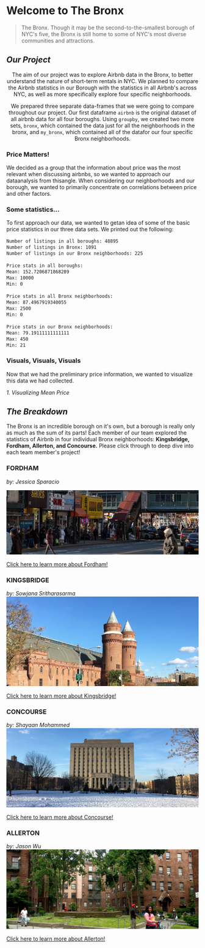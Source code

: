 # Welcome to The Bronx

> The Bronx. Though it may be the second-to-the-smallest borough of NYC's five, the Bronx is still home to some of NYC's most diverse communities and attractions. 


## **_Our Project_**

<center> The aim of our project was to explore Airbnb data in the Bronx, to better understand the nature of short-term rentals in NYC. We planned to compare the Airbnb statistics in our Borough with the statistics in all Airbnb's across NYC, as well as more specifically explore four specific neighborhoods. 

We prepared three separate data-frames that we were going to compare
throughout our project. Our first dataframe `airbnb` is the original dataset of all airbnb data for all four boroughs. Using `groupby`, we created two more sets, `bronx`, which contained the data just for all the neighborhoods in the bronx, and `my_bronx`, which contained all of the datafor our four
specific Bronx neighborhoods. </center>

### Price Matters!

We decided as a group that the information about price was the most relevant when discussing airbnbs, so we wanted to approach our dataanalysis from thisangle. When considering our neighborhoods and our borough, we wanted to primarily concentrate on correlations between price
and other factors.

### Some statistics... 

To first approach our data, we wanted to getan idea of some of the basic price statistics in our three data sets. We printed out the following:

```
Number of listings in all boroughs: 48895
Number of listings in Bronx: 1091
Number of listings in our Bronx neighborhoods: 225

Price stats in all boroughs:
Mean: 152.7206871868289
Max: 10000
Min: 0

Price stats in all Bronx neighborhoods:
Mean: 87.4967919340055
Max: 2500
Min: 0

Price stats in our Bronx neighborhoods:
Mean: 79.19111111111111
Max: 450
Min: 21
```
### Visuals, Visuals, Visuals

Now that we had the preliminary price information, we wanted to visualize this data we had collected. 

_1. Visualizing Mean Price_




## **_The Breakdown_**

The Bronx is an incredible borough on it's own, but a borough is really only as much as the sum of its parts! Each member of our team explored the statistics of Airbnb in four individual Bronx neighborhoods: **Kingsbridge, Fordham, Allerton, and Concourse.** Please click through to deep dive into each team member's project!

### FORDHAM
_by: Jessica Sparacio_

![A bustling intersection with views of storefronts, the elevated subway, and crowds. ](fordham-bronx-nyc-molly-flores_x9a0041__large.jpg)

[Click here to learn more about Fordham!](https://jessicalrsparacio.github.io/fordhamproj)

### KINGSBRIDGE
_by: Sowjana Sritharasarma_
![A giant, castle-like building which takes up the entire block, next to a nearly-empty street, with parked cars.](KingsbridgeArmoryBetter.jpg)

[Click here to learn more about Kingsbridge!]()

### CONCOURSE
_by: Shayaan Mohammed_
![A giant, Pantheon-like court bulding standing alone on a grassy lawn.](concourse.jpg)

[Click here to learn more about Concourse!]()

### ALLERTON
_by: Jason Wu_
![A housing development with views of residents, a group of apartment buildings, grassy lawns, and trees.](allertonforreal.jpg)

[Click here to learn more about Allerton!]()




